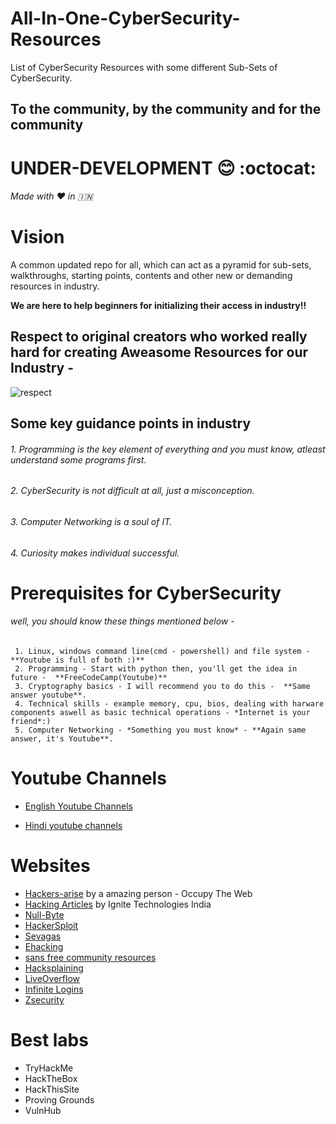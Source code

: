 # All-In-One-CyberSecurity-Resources
List of CyberSecurity Resources with some different Sub-Sets of CyberSecurity.
## To the community, by the community and for the community
# UNDER-DEVELOPMENT :blush: :octocat:
###### *Made with :heart: in :india:*
 
# Vision  
A common updated repo for all, which can act as a pyramid for sub-sets, walkthroughs, starting points, contents and other new or demanding resources in industry. 

**We are here to help beginners for initializing their access in industry!!**

## Respect to  original creators who worked really hard for creating Aweasome Resources for our Industry -

![respect](https://user-images.githubusercontent.com/71017420/187759532-30ab6b9b-416a-475c-9915-26f71c91c0ca.jpeg)

## Some key guidance points in industry

  ###### 1. Programming is the key element of everything and you must know, atleast understand some programs first.
  ###### 2. CyberSecurity is not difficult at all, just a misconception.
  ###### 3. Computer Networking is a soul of IT.
  ###### 4. *Curiosity* makes individual successful. 

# Prerequisites for CyberSecurity

###### well, you should know these things mentioned below - 
     1. Linux, windows command line(cmd - powershell) and file system - **Youtube is full of both :)**
     2. Programming - Start with python then, you'll get the idea in future -  **FreeCodeCamp(Youtube)**
     3. Cryptography basics - I will recommend you to do this -  **Same answer youtube**.
     4. Technical skills - example memory, cpu, bios, dealing with harware components aswell as basic technical operations - *Internet is your friend*:)
     5. Computer Networking - *Something you must know* - **Again same answer, it's Youtube**.

# Youtube Channels

* [English Youtube Channels](https://github.com/vatsalgupta67/All-in-one-CyberSecurity-Resources/blob/main/Common-English-Youtube-Channels)


* [Hindi youtube channels](https://github.com/vatsalgupta67/All-in-one-CyberSecurity-Resources/blob/main/Common-Hindi-Youtube-Channels)

# Websites

* [Hackers-arise](https://www.hackers-arise.com) by a amazing person - Occupy The Web
* [Hacking Articles](https://www.hackingarticles.in) by Ignite Technologies India
* [Null-Byte](https://null-byte.wonderhowto.com) 
* [HackerSploit](https://hackersploit.org)
* [Sevagas](https://blog.sevagas.com)
* [Ehacking](https://www.ehacking.net)
* [sans free community resources](https://www.sans.org/security-resources/?msc=main-nav)
* [Hacksplaining](https://www.hacksplaining.com)
* [LiveOverflow](https://liveoverflow.com)
* [Infinite Logins](https://infinitelogins.com)
* [Zsecurity](https://zsecurity.org/hacking-and-security)

# Best labs

* TryHackMe
* HackTheBox
* HackThisSite
* Proving Grounds
* VulnHub



